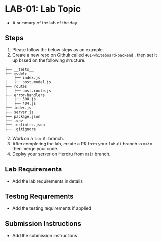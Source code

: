# LAB-01: Lab Topic

- A summary of the lab of the day

## Steps
1. Please follow the below steps as an example.
1. Create a new repo on Github called `401-whiteboard-backend` , then set it up based on the following structure.
    
```text
├── __tests__
├── models
    ├── index.js
│   ├── post.model.js
├── routes
│   ├── post.route.js
├── error-handlers
│   ├── 500.js
│   ├── 404.js
├── index.js
├── server.js
├── package.json
├── .env
├── .eslintrc.json
├── .gitignore
```
2. Work on a `lab-01` branch.
3. After completing the lab, create a PR from your `lab-01` branch to `main` then merge your code.
4. Deploy your server on Heroku from `main` branch.

## Lab Requirements
- Add the lab requirements in details

## Testing Requirements
- Add the testing requirements if applied


## Submission Instructions
- Add the submission instructions